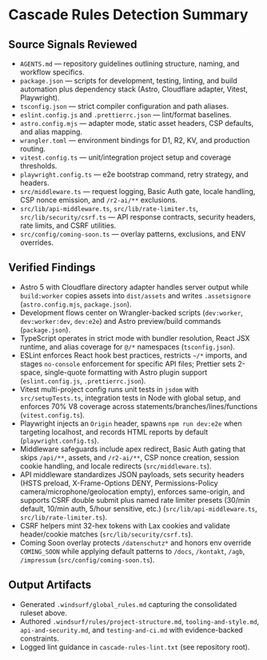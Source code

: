 # Cascade Rules Detection Summary

## Source Signals Reviewed
- `AGENTS.md` — repository guidelines outlining structure, naming, and workflow specifics.
- `package.json` — scripts for development, testing, linting, and build automation plus dependency stack (Astro, Cloudflare adapter, Vitest, Playwright).
- `tsconfig.json` — strict compiler configuration and path aliases.
- `eslint.config.js` and `.prettierrc.json` — lint/format baselines.
- `astro.config.mjs` — adapter mode, static asset headers, CSP defaults, and alias mapping.
- `wrangler.toml` — environment bindings for D1, R2, KV, and production routing.
- `vitest.config.ts` — unit/integration project setup and coverage thresholds.
- `playwright.config.ts` — e2e bootstrap command, retry strategy, and headers.
- `src/middleware.ts` — request logging, Basic Auth gate, locale handling, CSP nonce emission, and `/r2-ai/**` exclusions.
- `src/lib/api-middleware.ts`, `src/lib/rate-limiter.ts`, `src/lib/security/csrf.ts` — API response contracts, security headers, rate limits, and CSRF utilities.
- `src/config/coming-soon.ts` — overlay patterns, exclusions, and ENV overrides.

## Verified Findings
- Astro 5 with Cloudflare directory adapter handles server output while `build:worker` copies assets into `dist/assets` and writes `.assetsignore` (`astro.config.mjs`, `package.json`).
- Development flows center on Wrangler-backed scripts (`dev:worker`, `dev:worker:dev`, `dev:e2e`) and Astro preview/build commands (`package.json`).
- TypeScript operates in strict mode with bundler resolution, React JSX runtime, and alias coverage for `@/*` namespaces (`tsconfig.json`).
- ESLint enforces React hook best practices, restricts `~/*` imports, and stages `no-console` enforcement for specific API files; Prettier sets 2-space, single-quote formatting with Astro plugin support (`eslint.config.js`, `.prettierrc.json`).
- Vitest multi-project config runs unit tests in `jsdom` with `src/setupTests.ts`, integration tests in Node with global setup, and enforces 70% V8 coverage across statements/branches/lines/functions (`vitest.config.ts`).
- Playwright injects an `Origin` header, spawns `npm run dev:e2e` when targeting localhost, and records HTML reports by default (`playwright.config.ts`).
- Middleware safeguards include apex redirect, Basic Auth gating that skips `/api/**`, assets, and `/r2-ai/**`, CSP nonce creation, session cookie handling, and locale redirects (`src/middleware.ts`).
- API middleware standardizes JSON payloads, sets security headers (HSTS preload, X-Frame-Options DENY, Permissions-Policy camera/microphone/geolocation empty), enforces same-origin, and supports CSRF double submit plus named rate limiter presets (30/min default, 10/min auth, 5/hour sensitive, etc.) (`src/lib/api-middleware.ts`, `src/lib/rate-limiter.ts`).
- CSRF helpers mint 32-hex tokens with Lax cookies and validate header/cookie matches (`src/lib/security/csrf.ts`).
- Coming Soon overlay protects `/datenschutz*` and honors env override `COMING_SOON` while applying default patterns to `/docs`, `/kontakt`, `/agb`, `/impressum` (`src/config/coming-soon.ts`).

## Output Artifacts
- Generated `.windsurf/global_rules.md` capturing the consolidated ruleset above.
- Authored `.windsurf/rules/project-structure.md`, `tooling-and-style.md`, `api-and-security.md`, and `testing-and-ci.md` with evidence-backed constraints.
- Logged lint guidance in `cascade-rules-lint.txt` (see repository root).
